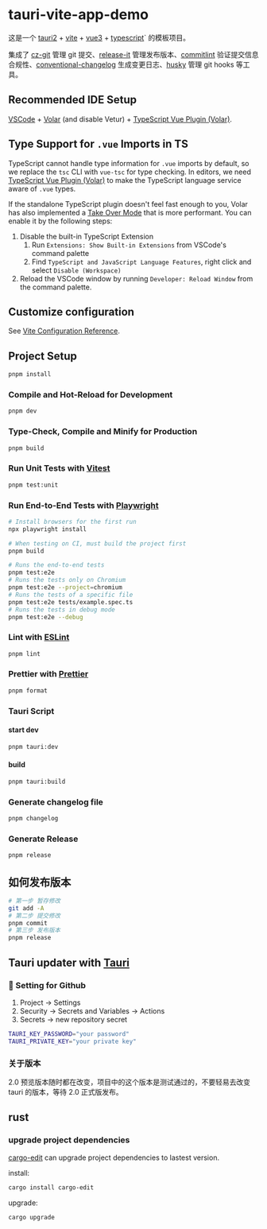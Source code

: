 # tauri-vite-app-demo

这是一个 [tauri2](https://next--tauri.netlify.app/) + [vite](https://vitejs.dev/) + [vue3](https://vuejs.org/) + [typescript](https://www.typescriptlang.org/)` 的模板项目。

集成了 [cz-git](https://cz-git.qbb.sh) 管理 git 提交、[release-it](https://github.com/release-it/release-it) 管理发布版本、[commitlint](https://github.com/conventional-changelog/commitlint) 验证提交信息合规性、[conventional-changelog](https://github.com/conventional-changelog/conventional-changelog) 生成变更日志、[husky](https://github.com/husky/husky) 管理 git hooks 等工具。

## Recommended IDE Setup

[VSCode](https://code.visualstudio.com/) + [Volar](https://marketplace.visualstudio.com/items?itemName=Vue.volar) (and disable Vetur) + [TypeScript Vue Plugin (Volar)](https://marketplace.visualstudio.com/items?itemName=Vue.vscode-typescript-vue-plugin).

## Type Support for `.vue` Imports in TS

TypeScript cannot handle type information for `.vue` imports by default, so we replace the `tsc` CLI with `vue-tsc` for type checking. In editors, we need [TypeScript Vue Plugin (Volar)](https://marketplace.visualstudio.com/items?itemName=Vue.vscode-typescript-vue-plugin) to make the TypeScript language service aware of `.vue` types.

If the standalone TypeScript plugin doesn't feel fast enough to you, Volar has also implemented a [Take Over Mode](https://github.com/johnsoncodehk/volar/discussions/471#discussioncomment-1361669) that is more performant. You can enable it by the following steps:

1. Disable the built-in TypeScript Extension
   1. Run `Extensions: Show Built-in Extensions` from VSCode's command palette
   2. Find `TypeScript and JavaScript Language Features`, right click and select `Disable (Workspace)`
2. Reload the VSCode window by running `Developer: Reload Window` from the command palette.

## Customize configuration

See [Vite Configuration Reference](https://vitejs.dev/config/).

## Project Setup

```sh
pnpm install
```

### Compile and Hot-Reload for Development

```sh
pnpm dev
```

### Type-Check, Compile and Minify for Production

```sh
pnpm build
```

### Run Unit Tests with [Vitest](https://vitest.dev/)

```sh
pnpm test:unit
```

### Run End-to-End Tests with [Playwright](https://playwright.dev)

```sh
# Install browsers for the first run
npx playwright install

# When testing on CI, must build the project first
pnpm build

# Runs the end-to-end tests
pnpm test:e2e
# Runs the tests only on Chromium
pnpm test:e2e --project=chromium
# Runs the tests of a specific file
pnpm test:e2e tests/example.spec.ts
# Runs the tests in debug mode
pnpm test:e2e --debug
```

### Lint with [ESLint](https://eslint.org/)

```sh
pnpm lint
```

### Prettier with [Prettier](https://prettier.io/)

```sh
pnpm format
```

### Tauri Script

#### start dev

```sh
pnpm tauri:dev
```

#### build

```sh
pnpm tauri:build
```

### Generate changelog file

```sh
pnpm changelog
```

### Generate Release

```sh
pnpm release
```

## 如何发布版本

```bash
# 第一步 暂存修改
git add -A
# 第二步 提交修改
pnpm commit
# 第三步 发布版本
pnpm release
```

## Tauri updater with [Tauri](https://next--tauri.netlify.app/next/guides/distribution/updater)

### :ferris_wheel: Setting for Github

1. Project -> Settings
2. Security -> Secrets and Variables -> Actions
3. Secrets -> new repository secret

```sh
TAURI_KEY_PASSWORD="your password"
TAURI_PRIVATE_KEY="your private key"
```

### 关于版本

2.0 预览版本随时都在改变，项目中的这个版本是测试通过的，不要轻易去改变 tauri 的版本，等待 2.0 正式版发布。

## rust

### upgrade project dependencies

[cargo-edit](https://github.com/killercup/cargo-edit) can upgrade project dependencies to lastest version.

install:

```bash
cargo install cargo-edit
```

upgrade:

```
cargo upgrade
```
